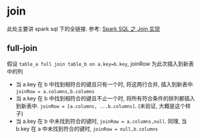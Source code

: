# join
此处主要讲 spark sql 下的全链接. 参考: [Spark SQL 之 Join 实现](https://www.cnblogs.com/suanec/p/7560399.html)

## full-join
假设 `table_a full join table_b on a.key=b.key`, joinRow 为此次插入到新表中的列

- 当 a.key 在 b 中找到相符合的键且只有一个时, 将这两行合并, 插入到新表中. `joinRow = a.columns,b.columns`
- 当 a.key 在 b 中找到相符合的键且不止一个时, 将所有符合条件的排列都插入到新表中. `joinRow = [a.columns, ...b.columns]`. (未验证, 大概是这个样子)
- 当 a.key 在 b 中未找到符合的键时, `joinRow = a.columns,null`. 同理, 当 b.key 在 a 中未找到符合的键时, `joinRow = null,b.columns`
